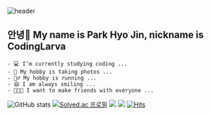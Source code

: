 ![header](https://capsule-render.vercel.app/api?type=waving&color=auto&height=200&section=header&text=CodingLarva🐛%3&fontSize=60&animation=scaleIn&fontColor=145A32)

## 안녕👋 My name is Park Hyo Jin, nickname is CodingLarva
```
- 💻 I’m currently studying coding ...
- 📸 My hobby is taking photos ...
- 🏃‍♂️ My hobby is running ...
- 😄 I am always smiling ... 
- 🧑‍🤝‍🧑 I want to make friends with everyone ...
```

![GitHub stats](https://github-readme-stats.vercel.app/api?username=piaoria&show_icons=true&theme=tokyonight)
[![Solved.ac
프로필](http://mazassumnida.wtf/api/generate_badge?boj={codinglarva})](https://solved.ac/{codinglarva})
![](https://img.shields.io/badge/파이썬-000000?style=flat&logo=Python&logoColor=white)
![](https://img.shields.io/badge/유니티-000000?style=flat&logo=Unity&logoColor=white)
[![Hits](https://hits.seeyoufarm.com/api/count/incr/badge.svg?url=https%3A%2F%2Fgithub.com%2Fpiaoria&count_bg=%239EC87E&title_bg=%23C0C0C0&icon=python.svg&icon_color=%23598CDB&title=hits&edge_flat=false)](https://hits.seeyoufarm.com)
